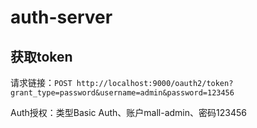 # auth-server
## 获取token
请求链接：`POST http://localhost:9000/oauth2/token?grant_type=password&username=admin&password=123456`

Auth授权：类型Basic Auth、账户mall-admin、密码123456